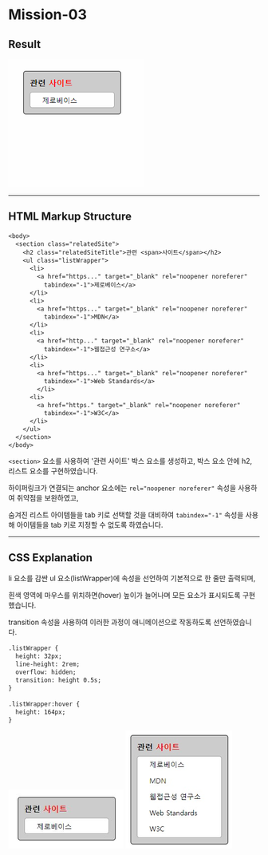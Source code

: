 # Mission-03

## Result
![Mission 3 결과물](../images/mission3.gif)  

---
## HTML Markup Structure


```
<body>
  <section class="relatedSite">
    <h2 class="relatedSiteTitle">관련 <span>사이트</span></h2>
    <ul class="listWrapper">
      <li>
        <a href="https..." target="_blank" rel="noopener noreferer"
          tabindex="-1">제로베이스</a>
      </li>
      <li>
        <a href="https..." target="_blank" rel="noopener noreferer"
          tabindex="-1">MDN</a>
      </li>
      <li>
        <a href="http..." target="_blank" rel="noopener noreferer"
          tabindex="-1">웹접근성 연구소</a>
      </li>
      <li>
        <a href="https..." target="_blank" rel="noopener noreferer"
          tabindex="-1">Web Standards</a>
        </li>
      <li>
        <a href="https." target="_blank" rel="noopener noreferer"
          tabindex="-1">W3C</a>
      </li>
    </ul>
  </section>
</body>
```


`<section>` 요소를 사용하여 '관련 사이트' 박스 요소를 생성하고, 박스 요소 안에 h2, 리스트 요소를 구현하였습니다.

하이퍼링크가 연결되는 anchor 요소에는 `rel="noopener noreferer"` 속성을 사용하여 취약점을 보완하였고,

숨겨진 리스트 아이템들을 tab 키로 선택할 것을 대비하여 `tabindex="-1"` 속성을 사용해 아이템들을 tab 키로 지정할 수 없도록 하였습니다.


---
## CSS Explanation
li 요소를 감싼 ul 요소(listWrapper)에 속성을 선언하여 기본적으로 한 줄만 출력되며,

흰색 영역에 마우스를 위치하면(hover) 높이가 늘어나며 모든 요소가 표시되도록 구현했습니다.

transition 속성을 사용하여 이러한 과정이 애니메이션으로 작동하도록 선언하였습니다.
```
.listWrapper {
  height: 32px;
  line-height: 2rem;
  overflow: hidden;
  transition: height 0.5s;
}

.listWrapper:hover {
  height: 164px;
}
```

![Mission 3 결과물](../images/mission3_close.JPG) ![](../images/mission3_open.JPG)





